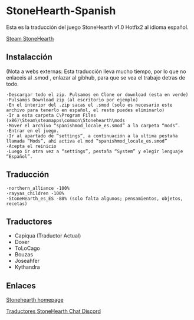 # StoneHearth-Spanish

Esta es la traducción del juego StoneHearth v1.0 Hotfix2 al idioma español.

[Steam StoneHearth](https://store.steampowered.com/app/253250/Stonehearth/)


## Instalacción

 (Nota a webs externas: Esta traducción lleva mucho tiempo, por lo que no enlaceis al .smod , enlazar al gibhub, para que se vea el trabajo detras de todo.
 
	·Descargar todo el zip. Pulsamos en Clone or download (esta en verde)
	·Pulsamos Download zip (al escritorio por ejemplo)
	·En el interior del .zip sacas el .smod (solo es necesario este archivo para tenerlo en español, el resto puedes eliminarlo)
	·Ir a esta carpeta C\Program Files (x86)\Steam\steamapps\common\Stonehearth\mods
	·Mover el archivo “spanishmod_locale_es.smod” a la carpeta “mods”.
	·Entrar en el juego.
	·Ir al apartado de “settings”, a continuación a la ultima pestaña llamada “Mods”, ahí activa el mod “spanishmod_locale_es.smod”
	·Acepta el reinicio
	·Luego ir otra vez a “settings”, pestaña “System” y elegir lenguaje “Español”.

## Traducción
 
	·northern_alliance -100%
	·rayyas_children -100%
	·StoneHearth_es_ES -88% (solo falta algunos; pensamientos, objetos, recetas)

## Traductores

 * Capiqua (Traductor Actual)
 * Doxer
 * ToLoCago
 * Bouzas
 * Joseahfer
 * Kythandra

## Enlaces

[Stonehearth homepage](https://discourse.stonehearth.net/t/es-traduccion-espanol-v1-0/37657) 

[Traductores StoneHearth Chat Discord](https://discord.gg/c2Ttyx)